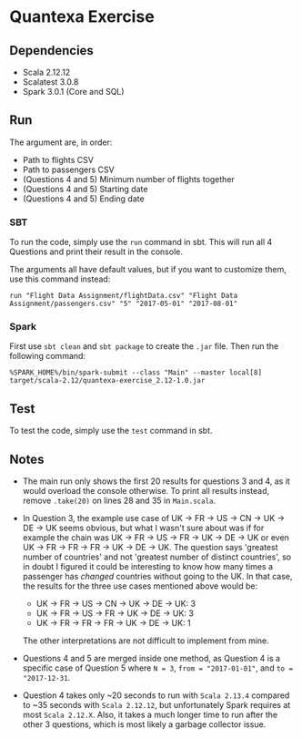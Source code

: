 # Quantexa Exercise

## Dependencies

- Scala 2.12.12
- Scalatest 3.0.8
- Spark 3.0.1 (Core and SQL)

## Run

The argument are, in order:

- Path to flights CSV
- Path to passengers CSV
- (Questions 4 and 5) Minimum number of flights together
- (Questions 4 and 5) Starting date
- (Questions 4 and 5) Ending date

### SBT

To run the code, simply use the `run` command in sbt. This will run all 4 Questions and print their result in the
console.

The arguments all have default values, but if you want to customize them, use this command instead:

```
run "Flight Data Assignment/flightData.csv" "Flight Data Assignment/passengers.csv" "5" "2017-05-01" "2017-08-01"
```

### Spark

First use `sbt clean` and `sbt package` to create the `.jar` file. Then run the following command:

```
%SPARK_HOME%/bin/spark-submit --class "Main" --master local[8] target/scala-2.12/quantexa-exercise_2.12-1.0.jar
```

## Test

To test the code, simply use the `test` command in sbt.

## Notes

- The main run only shows the first 20 results for questions 3 and 4, as it would overload the console otherwise. To
  print all results instead, remove `.take(20)` on lines 28 and 35 in `Main.scala`.
- In Question 3, the example use case of UK -> FR -> US -> CN -> UK -> DE -> UK seems obvious, but what I wasn't sure
  about was if for example the chain was UK -> FR -> US -> FR -> UK -> DE -> UK or even UK -> FR -> FR -> FR -> UK -> DE
  -> UK. The question says 'greatest number of countries' and not 'greatest number of distinct countries', so in doubt I
  figured it could be interesting to know how many times a passenger has _changed_ countries without going to the UK. In
  that case, the results for the three use cases mentioned above would be:
    - UK -> FR -> US -> CN -> UK -> DE -> UK: 3
    - UK -> FR -> US -> FR -> UK -> DE -> UK: 3
    - UK -> FR -> FR -> FR -> UK -> DE -> UK: 1

  The other interpretations are not difficult to implement from mine.
- Questions 4 and 5 are merged inside one method, as Question 4 is a specific case of Question 5 where `N = 3`,
  `from = "2017-01-01"`, and `to = "2017-12-31`.
- Question 4 takes only ~20 seconds to run with `Scala 2.13.4` compared to ~35 seconds with `Scala 2.12.12`, but
  unfortunately Spark requires at most `Scala 2.12.X`. Also, it takes a much longer time to run after the other 3
  questions, which is most likely a garbage collector issue.

